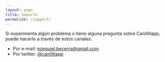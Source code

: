 ```yaml
---
layout: page
title: Soporte
permalink: /support/
---
```


Si experimenta algún problema o tiene alguna pregunta sobre Canillitapp, puede hacerlo a través de estos canales:

- Por e-mail: ezequiel.becerra@gmail.com
- Por twitter: [@canillitapp](https://twitter.com/canillitapp)
